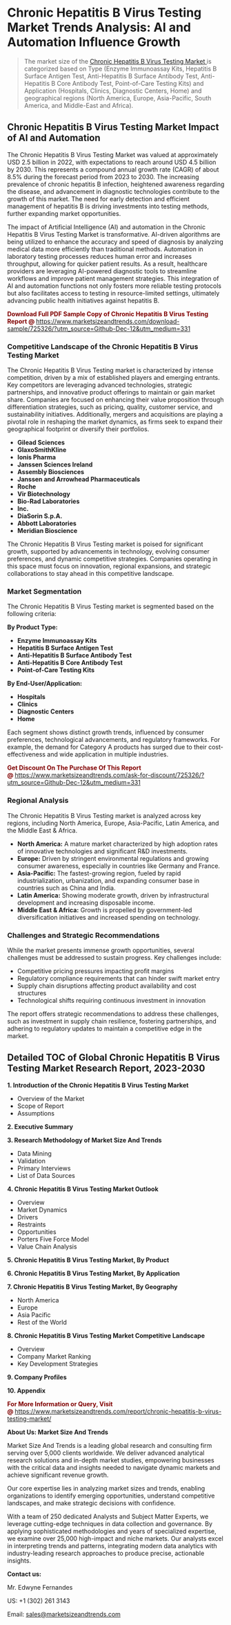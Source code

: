 <H1>Chronic Hepatitis B Virus Testing Market Trends Analysis: AI and Automation Influence Growth</H1><blockquote><p>The market size of the <a href="https://www.marketsizeandtrends.com/download-sample/725326/?utm_source=Github-Dec-12&amp;utm_medium=331" target="_blank">Chronic Hepatitis B Virus Testing Market </a>is categorized based on Type (Enzyme Immunoassay Kits, Hepatitis B Surface Antigen Test, Anti-Hepatitis B Surface Antibody Test, Anti-Hepatitis B Core Antibody Test, Point-of-Care Testing Kits) and Application (Hospitals, Clinics, Diagnostic Centers, Home) and geographical regions (North America, Europe, Asia-Pacific, South America, and Middle-East and Africa).</p></blockquote><p><h2>Chronic Hepatitis B Virus Testing Market Impact of AI and Automation</h2><p>The Chronic Hepatitis B Virus Testing Market was valued at approximately USD 2.5 billion in 2022, with expectations to reach around USD 4.5 billion by 2030. This represents a compound annual growth rate (CAGR) of about 8.5% during the forecast period from 2023 to 2030. The increasing prevalence of chronic hepatitis B infection, heightened awareness regarding the disease, and advancement in diagnostic technologies contribute to the growth of this market. The need for early detection and efficient management of hepatitis B is driving investments into testing methods, further expanding market opportunities.</p><p>The impact of Artificial Intelligence (AI) and automation in the Chronic Hepatitis B Virus Testing Market is transformative. AI-driven algorithms are being utilized to enhance the accuracy and speed of diagnosis by analyzing medical data more efficiently than traditional methods. Automation in laboratory testing processes reduces human error and increases throughput, allowing for quicker patient results. As a result, healthcare providers are leveraging AI-powered diagnostic tools to streamline workflows and improve patient management strategies. This integration of AI and automation functions not only fosters more reliable testing protocols but also facilitates access to testing in resource-limited settings, ultimately advancing public health initiatives against hepatitis B.</p></p><p><strong><span style="color: #800000;">Download Full PDF Sample Copy of Chronic Hepatitis B Virus Testing Report @</span>&nbsp;</strong><a href="https://www.marketsizeandtrends.com/download-sample/725326/?utm_source=Github-Dec-12&amp;utm_medium=331">https://www.marketsizeandtrends.com/download-sample/725326/?utm_source=Github-Dec-12&amp;utm_medium=331</a></p><h3>Competitive Landscape of the Chronic Hepatitis B Virus Testing Market</h3><p>The Chronic Hepatitis B Virus Testing market is characterized by intense competition, driven by a mix of established players and emerging entrants. Key competitors are leveraging advanced technologies, strategic partnerships, and innovative product offerings to maintain or gain market share. Companies are focused on enhancing their value proposition through differentiation strategies, such as pricing, quality, customer service, and sustainability initiatives. Additionally, mergers and acquisitions are playing a pivotal role in reshaping the market dynamics, as firms seek to expand their geographical footprint or diversify their portfolios.</p><p><strong><p><ul><li>Gilead Sciences </li><li> GlaxoSmithKline </li><li> Ionis Pharma </li><li> Janssen Sciences Ireland </li><li> Assembly Biosciences </li><li> Janssen and Arrowhead Pharmaceuticals </li><li> Roche </li><li> Vir Biotechnology </li><li> Bio-Rad Laboratories </li><li> Inc. </li><li> DiaSorin S.p.A. </li><li> Abbott Laboratories </li><li> Meridian Bioscience</p></li></ul></p></strong></p><p>The Chronic Hepatitis B Virus Testing market is poised for significant growth, supported by advancements in technology, evolving consumer preferences, and dynamic competitive strategies. Companies operating in this space must focus on innovation, regional expansions, and strategic collaborations to stay ahead in this competitive landscape.</p><h3>Market Segmentation</h3><p>The Chronic Hepatitis B Virus Testing market is segmented based on the following criteria:</p><p><strong>By Product Type:</strong></p><p><strong><p><ul><li>Enzyme Immunoassay Kits </li><li> Hepatitis B Surface Antigen Test </li><li> Anti-Hepatitis B Surface Antibody Test </li><li> Anti-Hepatitis B Core Antibody Test </li><li> Point-of-Care Testing Kits</p></li></ul></p></strong></p><p><strong>By End-User/Application:</strong></p><p><strong><p><ul><li>Hospitals </li><li> Clinics </li><li> Diagnostic Centers </li><li> Home</p></li></ul></p></strong></p><p>Each segment shows distinct growth trends, influenced by consumer preferences, technological advancements, and regulatory frameworks. For example, the demand for Category A products has surged due to their cost-effectiveness and wide application in multiple industries.</p><p><strong><span style="color: #800000;">Get Discount On The Purchase Of This Report @&nbsp;</span></strong><a href="https://www.marketsizeandtrends.com/ask-for-discount/725326/?utm_source=Github-Dec-12&amp;utm_medium=331">https://www.marketsizeandtrends.com/ask-for-discount/725326/?utm_source=Github-Dec-12&amp;utm_medium=331</a></p><h3>Regional Analysis</h3><p>The Chronic Hepatitis B Virus Testing market is analyzed across key regions, including North America, Europe, Asia-Pacific, Latin America, and the Middle East &amp; Africa.</p><ul><li><strong>North America:</strong> A mature market characterized by high adoption rates of innovative technologies and significant R&amp;D investments.</li><li><strong>Europe:</strong> Driven by stringent environmental regulations and growing consumer awareness, especially in countries like Germany and France.</li><li><strong>Asia-Pacific:</strong> The fastest-growing region, fueled by rapid industrialization, urbanization, and expanding consumer base in countries such as China and India.</li><li><strong>Latin America:</strong> Showing moderate growth, driven by infrastructural development and increasing disposable income.</li><li><strong>Middle East &amp; Africa:</strong> Growth is propelled by government-led diversification initiatives and increased spending on technology.</li></ul><h3>Challenges and Strategic Recommendations</h3><p>While the market presents immense growth opportunities, several challenges must be addressed to sustain progress. Key challenges include:</p><ul><li>Competitive pricing pressures impacting profit margins</li><li>Regulatory compliance requirements that can hinder swift market entry</li><li>Supply chain disruptions affecting product availability and cost structures</li><li>Technological shifts requiring continuous investment in innovation</li></ul><p>The report offers strategic recommendations to address these challenges, such as investment in supply chain resilience, fostering partnerships, and adhering to regulatory updates to maintain a competitive edge in the market.</p><h2>Detailed TOC of Global Chronic Hepatitis B Virus Testing Market Research Report, 2023-2030</h2><p><strong>1. Introduction of the Chronic Hepatitis B Virus Testing Market</strong></p><ul><li>Overview of the Market</li><li>Scope of Report</li><li>Assumptions&nbsp;</li></ul><p><strong>2. Executive Summary</strong></p><p><strong>3. Research Methodology of <strong>Market Size And Trends</strong></strong></p><ul><li>Data Mining</li><li>Validation</li><li>Primary Interviews</li><li>List of Data Sources&nbsp;</li></ul><p><strong>4. Chronic Hepatitis B Virus Testing Market Outlook</strong></p><ul><li>Overview</li><li>Market Dynamics</li><li>Drivers</li><li>Restraints</li><li>Opportunities</li><li>Porters Five Force Model</li><li>Value Chain Analysis&nbsp;</li></ul><p><strong>5. Chronic Hepatitis B Virus Testing Market, By Product</strong></p><p><strong>6. Chronic Hepatitis B Virus Testing Market, By Application</strong></p><p><strong>7. Chronic Hepatitis B Virus Testing Market, By Geography</strong></p><ul><li>North America</li><li>Europe</li><li>Asia Pacific</li><li>Rest of the World&nbsp;</li></ul><p><strong>8. Chronic Hepatitis B Virus Testing Market Competitive Landscape</strong></p><ul><li>Overview</li><li>Company Market Ranking</li><li>Key Development Strategies&nbsp;</li></ul><p><strong>9. Company Profiles</strong></p><p><strong>10. Appendix</strong></p><p><strong><span style="color: #800000;">For More Information or Query, Visit @&nbsp;</span></strong><a href="https://www.marketsizeandtrends.com/report/chronic-hepatitis-b-virus-testing-market/">https://www.marketsizeandtrends.com/report/chronic-hepatitis-b-virus-testing-market/</a></p><p></p><p><strong>About Us:&nbsp;Market Size And Trends</strong></p><p>Market Size And Trends&nbsp;is a leading global research and consulting firm serving over 5,000 clients worldwide. We deliver advanced analytical research solutions and in-depth market studies, empowering businesses with the critical data and insights needed to navigate dynamic markets and achieve significant revenue growth.</p><p>Our core expertise lies in analyzing market sizes and trends, enabling organizations to identify emerging opportunities, understand competitive landscapes, and make strategic decisions with confidence.</p><p>With a team of 250 dedicated Analysts and Subject Matter Experts, we leverage cutting-edge techniques in data collection and governance. By applying sophisticated methodologies and years of specialized expertise, we examine over 25,000 high-impact and niche markets. Our analysts excel in interpreting trends and patterns, integrating modern data analytics with industry-leading research approaches to produce precise, actionable insights.</p><p><strong>Contact us:</strong></p><p>Mr. Edwyne Fernandes</p><p>US: +1 (302) 261 3143</p><p>Email: <a href="mailto:sales@marketsizeandtrends.com">sales@marketsizeandtrends.com</a>&nbsp;</p>
